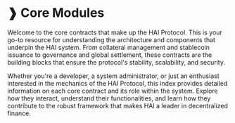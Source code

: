 # ❱ Core Modules

Welcome to the core contracts that make up the HAI Protocol. This is your go-to resource for understanding the architecture and components that underpin the HAI system. From collateral management and stablecoin issuance to governance and global settlement, these contracts are the building blocks that ensure the protocol's stability, scalability, and security.

Whether you're a developer, a system administrator, or just an enthusiast interested in the mechanics of the HAI Protocol, this index provides detailed information on each core contract and its role within the system. Explore how they interact, understand their functionalities, and learn how they contribute to the robust framework that makes HAI a leader in decentralized finance.
